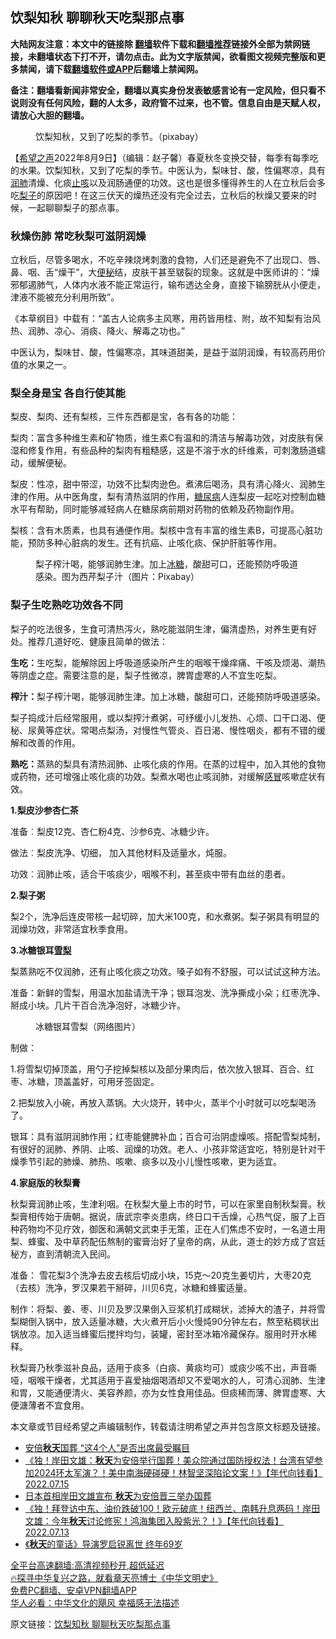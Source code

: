  <!-- 面包屑导航 --> <h2>饮梨知秋 聊聊秋天吃梨那点事</h2> <p class="notice"><b>大陆网友注意：本文中的链接除 <a href="https://github.com/bannedbook/fanqiang" >翻墙</a>软件下载和<a href="https://github.com/killgcd/justmysocks/blob/master/README.md">翻墙推荐</a>链接外全部为禁网链接，未翻墙状态下打不开，请勿点击。此为文字版禁闻，欲看图文视频完整版和更多禁闻，请下载<a href="https://github.com/bannedbook/fanqiang">翻墙软件或APP</a>后翻墙上禁闻网。</p><p>备注：翻墙看新闻非常安全，翻墙以真实身份发表敏感言论有一定风险，但只看不说则没有任何风险，翻的人太多，政府管不过来，也不管。信息自由是天赋人权，请放心大胆的翻墙。</b></p>  <div class="entry"> <figure><figcaption>饮梨知秋，又到了吃梨的季节。（pixabay）</figcaption></figure> <p>【<span class='wp_keywordlink_affiliate'><a href="https://www.soundofhope.org" title="希望之声" target="_blank">希望之声</a></span>2022年8月9日】（编辑：赵子馨）春夏秋冬变换交替，每季有每季吃的水果。饮梨知秋，又到了吃梨的季节。中医认为，梨味甘、酸，性偏寒凉，具有<a href="https://www.bannedbook.org/bnews/tag/%E6%B6%A6%E8%82%BA/" class="st_tag internal_tag" rel="tag" title="标签 润肺 下的日志">润肺</a>清燥、化痰<a href="https://www.bannedbook.org/bnews/tag/%E6%AD%A2%E5%92%B3/" class="st_tag internal_tag" rel="tag" title="标签 止咳 下的日志">止咳</a>以及润肠通便的功效。这也是很多懂得养生的人在立秋后会多吃<a href="https://www.bannedbook.org/bnews/tag/%E6%A2%A8%E5%AD%90/" class="st_tag internal_tag" rel="tag" title="标签 梨子 下的日志">梨子</a>的原因吧！在这三伏天的燥热还没有完全过去，立秋后的秋燥又要来的时候，一起聊聊梨子的那点事。</p> <h3>秋燥伤肺 常吃秋梨可滋阴润燥</h3> <p>立秋后，尽管多喝水，不吃辛辣烧烤刺激的食物，人们还是避免不了出现口、唇、鼻、咽、舌“燥干”，大<a href="https://www.bannedbook.org/bnews/tag/%e4%be%bf%e7%a7%98/" class="st_tag internal_tag" rel="tag" title="标签 便秘 下的日志">便秘</a>结，皮肤干甚至皲裂的现象。这就是中医师讲的：“燥邪郁遏肺气，人体内水液不能正常运行，输布透达全身，直接下输膀胱从小便走，津液不能被充分利用所致”。</p> <p>《本草纲目》中载有：“盖古人论病多主风寒，用药皆用桂、附，故不知梨有治风热、润肺、凉心、消痰、降火、解毒之功也。”</p> <p>中医认为，梨味甘、酸，性偏寒凉，其味道甜美，是益于滋阴润燥，有较高药用价值的水果之一。</p> <h3>梨全身是宝 各自行使其能</h3> <p>梨皮、梨肉、还有梨核，三件东西都是宝，各有各的功能：</p> <p>梨肉：富含多种维生素和矿物质，维生素C有温和的清洁与解毒功效，对皮肤有保湿和修复作用，有些品种的梨肉有粗糙感，这是不溶于水的纤维素，可刺激肠道蠕动，缓解便秘。</p> <p>梨皮：性凉，甜中带涩，功效不比梨肉逊色。煮沸后喝汤，具有清心降火、润肺生津的作用。从中医角度，梨有清热滋阴的作用，<a href="https://www.bannedbook.org/bnews/tag/%e7%b3%96%e5%b0%bf%e7%97%85/" class="st_tag internal_tag" rel="tag" title="标签 糖尿病 下的日志">糖尿病</a>人连梨皮一起吃对控制血糖水平有帮助，同时能够减轻病人在糖尿病前期对药物的依赖及药物副作用。</p> <p>梨核：含有木质素，也具有通便作用。梨核中含有丰富的维生素B，可提高心脏功能，预防多种心脏病的发生。还有抗癌、止咳化痰、保护肝脏等作用。</p>  <figure><figcaption>梨子榨汁喝，能够润肺生津。加上<a href="https://www.bannedbook.org/bnews/tag/%e5%86%b0%e7%b3%96/" class="st_tag internal_tag" rel="tag" title="标签 冰糖 下的日志">冰糖</a>，酸甜可口，还能预防呼吸道感染。图为西芹梨子汁（图片：Pixabay）</figcaption></figure> <h3>梨子生吃熟吃功效各不同</h3> <p>梨子的吃法很多，生食可清热泻火，熟吃能滋阴生津，偏清虚热，对养生更有好处。推荐几道好吃、健康且简单的做法：</p> <p><strong>生吃：</strong>生吃梨，能解除因上呼吸道感染所产生的咽喉干燥痒痛、干咳及烦渴、潮热等阴虚之症。需要注意的是，梨子性微凉，脾胃虚寒的人不宜生吃梨。</p> <p><strong>榨汁：</strong>梨子榨汁喝，能够润肺生津。加上冰糖，酸甜可口，还能预防呼吸道感染。</p> <p>梨子捣成汁后经常服用，或以梨搾汁煮粥，可纾缓小儿发热、心烦、口干口渴、便秘、尿黄等症状。常喝点梨汤，对慢性气管炎、百日渴、慢性咽炎，都有不错的缓解和改善的作用。</p> <p><strong>熟吃：</strong>蒸熟的梨具有清热润肺、止咳化痰的作用。在蒸的过程中，加入其他的食物或药物，还可增强止咳化痰的功效。梨煮水喝也止咳润肺，对缓解<a href="https://www.bannedbook.org/bnews/tag/%E6%84%9F%E5%86%92/" class="st_tag internal_tag" rel="tag" title="标签 感冒 下的日志">感冒</a>咳嗽症状有效。</p> <p><strong>1.梨皮沙参杏仁茶</strong></p> <p>准备︰梨皮12克、杏仁粉4克、沙参6克、冰糖少许。</p> <p>做法︰梨皮洗净、切细， 加入其他材料及适量水，炖服。</p>  <p>功效︰润肺止咳，适合干咳痰少，咽喉不利，甚至痰中带有血丝的患者。</p> <p><strong>2.梨子粥</strong></p> <p>梨2个，洗净后连皮带核一起切碎，加大米100克，和水煮粥。梨子粥具有明显的润燥功效，非常适宜秋季食用。</p> <p><strong>3.冰糖银耳<a href="https://www.bannedbook.org/bnews/tag/%E9%9B%AA%E6%A2%A8/" class="st_tag internal_tag" rel="tag" title="标签 雪梨 下的日志">雪梨</a></strong></p> <p>梨蒸熟吃不仅润肺，还有止咳化痰之功效。嗓子如有不舒服，可以试试这种方法。</p> <p>准备：新鲜的雪梨，用温水加盐请洗干净；银耳泡发、洗净撕成小朵；红枣洗净、掰成小块。几片干百合洗净泡好，冰糖少许。</p> <figure><figcaption>冰糖银耳雪梨（网络图片）</figcaption></figure> <p>制做：</p> <p>1.将雪梨切掉顶盖，用勺子挖掉梨核以及部分果肉后，依次放入银耳、百合、红枣、冰糖，顶盖盖好，可用牙签固定。</p>  <p>2.把梨放入小碗，再放入蒸锅。大火烧开，转中火，蒸半个小时就可以吃梨喝汤了。</p> <p>银耳：具有滋阴润肺作用；红枣能健脾补血；百合可治阴虚燥咳。搭配雪梨炖制，有很好的润肺、养阴、止咳、润燥的功效。老人、小孩非常适宜吃，特别是针对干燥季节引起的肺燥、肺热、咳嗽、痰多以及小儿慢性咳嗽，更为适宜。</p> <p><strong>4.家庭版的秋梨膏</strong></p> <p>秋梨膏润肺止咳，生津利咽。在秋梨大量上市的时节，可以在家里自制秋梨膏。秋梨膏相传始于唐朝。据说，唐武宗李炎患病，终日口干舌燥，心热气促，服了上百种药物均不见疗效，御医和满朝文武束手无策，正在人们焦虑不安时，一名道士用梨、蜂蜜、及中草药配伍熬制的蜜膏治好了皇帝的病，从此，道士的妙方成了宫廷秘方，直到清朝流入民间。</p> <p>准备： 雪花梨3个洗净去皮去核后切成小块，15克～20克生姜切片，大枣20克（去核）洗净，罗汉果若干掰碎，川贝6克，冰糖和蜂蜜适量。 </p> <p>制作：将梨、姜、枣、川贝及罗汉果倒入豆浆机打成糊状，滤掉大的渣子，并将雪梨糊倒入锅中，放入适量冰糖，大火煮开后小火慢炖90分钟左右，熬至粘稠状出锅放凉。加入适当蜂蜜后搅拌均匀，装罐，密封至冰箱冷藏保存。服用时开水稀释。</p> <p>秋梨膏乃秋季滋补良品，适用于痰多（白痰、黄痰均可）或痰少咳不出，声音嘶哑，咽喉干燥者，尤其适用于喜爱抽烟喝酒却又不爱喝水的人，可清心润肺、生津和胃，又能通便清火、美容养颜，亦为女性食用佳品。但痰稀而薄、脾胃虚寒、大便溏薄者不宜食用。</p> <p>本文章或节目经希望之声编辑制作，转载请注明希望之声并包含原文标题及链接。 </p>  <div id="taboola-mid-1"></div>  <ul class='op-related-articles' title='相关阅读'> <li><a href='https://www.bannedbook.org/bnews/cbnews/20220720/1760507.html' target='_blank'>安倍<b>秋天</b>国葬 “这4个人”是否出席最受瞩目</a></li> <li><a href='https://www.bannedbook.org/bnews/taiwannews/20220715/1758786.html' target='_blank'>《独！岸田文雄：<b>秋天</b>为安倍举行国葬！美众院通过国防授权法！台湾有望参加2024环太军演？！美中南海硬碰硬！林智坚深陷论文案！》【年代向钱看】2022.07.15</a></li> <li><a href='https://www.bannedbook.org/bnews/comments/20220714/1758322.html' target='_blank'>日本首相岸田文雄宣布 <b>秋天</b>为安倍晋三举办国葬</a></li> <li><a href='https://www.bannedbook.org/bnews/taiwannews/20220713/1757817.html' target='_blank'>《独！拜登访中东、油价跌破100！欧元破底！纽西兰、南韩升息两码！岸田文雄：今年<b>秋天</b>讨论修宪！鸿海集团入股紫光？！》【年代向钱看】2022.07.13</a></li> <li><a href='https://www.bannedbook.org/bnews/headline/20220703/1753416.html' target='_blank'>《<b>秋天</b>的童话》导演罗启锐离世 终年69岁</a></li> </ul> <p class="texttj"> <a href="https://github.com/bannedbook/fanqiang/wiki/V2ray%E6%9C%BA%E5%9C%BA" target="_blank">全平台高速翻墙:高清视频秒开,超低延迟</a><br/> <a href="https://www.bannedbook.org/bnews/comments/20220808/1768773.html" target="_blank">🔥探寻中华复兴之路，就看章天亮博士《中华文明史》</a><br/> <a href="https://github.com/bannedbook/fanqiang/wiki/%E7%A6%81%E9%97%BB%E7%BD%91%E5%AE%89%E5%8D%93%E7%BF%BB%E5%A2%99%E6%96%B0%E9%97%BBAPP" target="_blank">免费PC翻墙、安卓VPN翻墙APP</a><br/> <a href="https://www.bannedbook.org/bnews/comments/20220220/1694796.html" target="_blank">华人必看：中华文化的飓风 幸福感无法描述</a> </p><p>原文链接：<a class="src_link"  href="https://www.soundofhope.org/post/644117" target="_blank">饮梨知秋 聊聊秋天吃梨那点事</a></p><a name='sharetosocial'></a>  <div style="margin-bottom:5px;padding-bottom:5px;clear:both"> <div id="archive-pix-1" class="banner-ads"> <!-- AuctionX Display platform tag START --> <div id="27602x728x90x621x_ADSLOT1" clicktrack="%%CLICK_URL_ESC%%"></div>  <!-- AuctionX Display platform tag END --> </div> <div id="archive-pix-2" class="banner-ads"> <!-- AuctionX Display platform tag START --> <div id="27556x300x250x621x_ADSLOT1" clicktrack="%%CLICK_URL_ESC%%" style="margin:0 auto;text-align:center"></div>  <!-- AuctionX Display platform tag END --> </div> </div>  <div id="archive-pix-1" class="banner-ads"> <!-- AuctionX Display platform tag START --> <div id="27603x728x90x621x_ADSLOT1" clicktrack="%%CLICK_URL_ESC%%"></div>  <!-- AuctionX Display platform tag END --> </div> </div><!--END ENTRY--> 